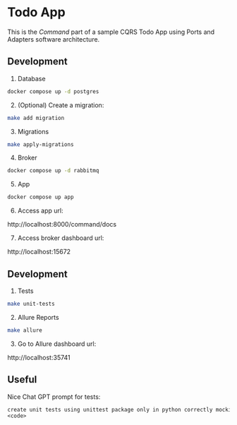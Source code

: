 # Todo App

This is the _Command_ part of a sample CQRS Todo App using Ports and Adapters software architecture.

## Development

1. Database

```sh
docker compose up -d postgres
```

2. (Optional) Create a migration:

```sh
make add migration
```

3. Migrations

```sh
make apply-migrations
```

4. Broker

```sh
docker compose up -d rabbitmq
```

5. App

```sh
docker compose up app
```

6. Access app url:

http://localhost:8000/command/docs

7. Access broker dashboard url:

http://localhost:15672

## Development

1. Tests

```sh
make unit-tests
```

2. Allure Reports

```sh
make allure
```

3. Go to Allure dashboard url:

http://localhost:35741

## Useful

Nice Chat GPT prompt for tests:

```txt
create unit tests using unittest package only in python correctly mocking whatever is necessary with a nice coverage using triple A method:
<code>
```
